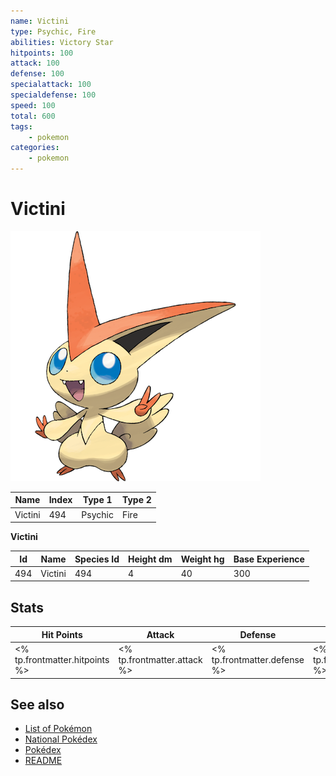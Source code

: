 ```yaml
---
name: Victini
type: Psychic, Fire
abilities: Victory Star
hitpoints: 100
attack: 100
defense: 100
specialattack: 100
specialdefense: 100
speed: 100
total: 600
tags:
    - pokemon
categories:
    - pokemon
---
```


# Victini


![Victini](images/494.png)

| **Name** | **Index** | **Type 1** | **Type 2** |
|----|----|----|----|
| Victini | 494 | Psychic | Fire  |

**Victini** 




| **Id** | **Name** | **Species Id** | **Height dm** | **Weight hg** | **Base Experience** |
|--------|----------|----------------|------------|------------|---------------------|
| 494 | Victini | 494 | 4 | 40 | 300 |



## Stats

| **Hit Points** | **Attack** | **Defense** | **Special Attack** | **Special Defense** | **Speed** | **Total** |
|----------------|------------|-------------|--------------------|---------------------|-----------|-----------|
| <% tp.frontmatter.hitpoints %> | <% tp.frontmatter.attack %> | <% tp.frontmatter.defense %> | <% tp.frontmatter.specialattack %> | <% tp.frontmatter.specialdefense %> | <% tp.frontmatter.speed %> | <% tp.frontmatter.total %> |

## See also

- [List of Pokémon](../pokemon.md)
- [National Pokédex](../national_pokedex.md)
- [Pokédex](../pokedex.md)
- [README](../README.md)
